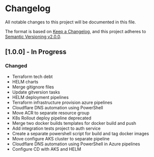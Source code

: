 # Changelog

All notable changes to this project will be documented in this file.

The format is based on [Keep a Changelog](https://keepachangelog.com/en/1.0.0/),
and this project adheres to [Semantic Versioning v2.0.0](https://semver.org/spec/v2.0.0.html).

## [1.0.0] - In Progress

### Changed

- Terraform tech debt
- HELM charts
- Merge gitignore files
- Update gitversion tasks
- HELM deployment pipelines
- Terraform infrastructure provision azure pipelines
- Cloudflare DNS automation using PowerShell
- Move ACR to separate resource group
- K8s Rollout deploy pipeline deprecated
- Merge two docker builds templates for docker build and push
- Add integration tests project to auth service
- Create a separate powershell script for build and tag docker images
- Move configure AKS cluster to separate pipeline
- Cloudflare DNS automation using PowerShell in Azure pipelines
- Configure CD with AKS and HELM
